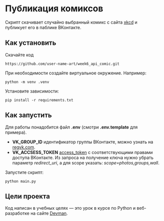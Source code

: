 # Публикация комиксов

Скрипт скачивает случайно выбранный комикс с сайта [xkcd](https://xkcd.com/) и публикует его в паблике ВКонтакте.

## Как установить

Скачайте код
```
https://github.com/user-name-art/week6_api_comic.git
```
При необходимости создайте виртуальное окружение. Например: 
```
python -m venv .venv
``` 
Установите зависимости:
```
pip install -r requirements.txt
```

## Как запустить

Для работы понадобится файл **.env** (смотри **.env.template** для примера). 
* **VK_GROUP_ID** идентификатор группы ВКонтакте, можно узнать на [regvk.com](https://regvk.com/id/).
* **VK_ACCSESS_TOKEN** [access_token](https://vk.com/dev/implicit_flow_user) с соответствующими правами доступа ВКонтакте. Из запроса на получение ключа нужно убрать параметр *redirect_uri*, а для scope указать: *scope=photos,groups,wall*.

Запустите скрипт:
```
python main.py
```

## Цели проекта

Код написан в учебных целях — это урок в курсе по Python и веб-разработке на сайте [Devman](https://dvmn.org).
